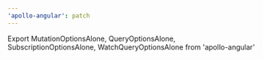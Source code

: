 ```yaml
---
'apollo-angular': patch
---
```


Export MutationOptionsAlone, QueryOptionsAlone, SubscriptionOptionsAlone, WatchQueryOptionsAlone
from 'apollo-angular'
